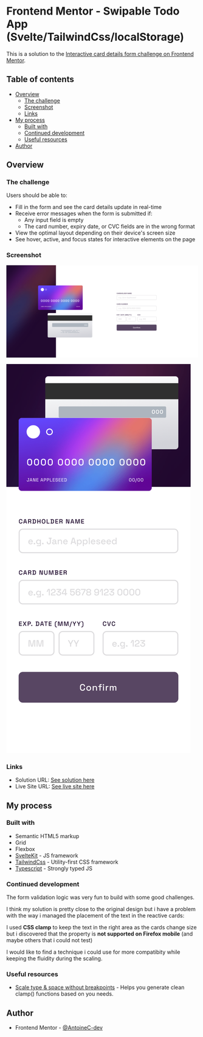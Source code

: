 # Frontend Mentor - Swipable Todo App (Svelte/TailwindCss/localStorage)

This is a solution to the [Interactive card details form challenge on Frontend Mentor](https://www.frontendmentor.io/challenges/interactive-card-details-form-XpS8cKZDWw).

## Table of contents

- [Overview](#overview)
  - [The challenge](#the-challenge)
  - [Screenshot](#screenshot)
  - [Links](#links)
- [My process](#my-process)
  - [Built with](#built-with)
  - [Continued development](#continued-development)
  - [Useful resources](#useful-resources)
- [Author](#author)

## Overview

### The challenge

Users should be able to:

- Fill in the form and see the card details update in real-time
- Receive error messages when the form is submitted if:
  - Any input field is empty
  - The card number, expiry date, or CVC fields are in the wrong format
- View the optimal layout depending on their device's screen size
- See hover, active, and focus states for interactive elements on the page

### Screenshot

![Interactive Card Details Form | Desktop version](./fullpage-desktop.png)

![Interactive Card Details Form | Mobile version](./fullpage-mobile.png)

### Links

- Solution URL: [See solution here](https://www.frontendmentor.io/solutions/responsive-pageform-design-reactive-form-w-custom-validation-LrsnmKFfbH)
- Live Site URL: [See live site here](https://interactive-card-details-form-chi.vercel.app/)

## My process

### Built with

- Semantic HTML5 markup
- Grid
- Flexbox
- [SvelteKit](https://kit.svelte.dev/) - JS framework
- [TailwindCss](https://tailwindcss.com/) - Utility-first CSS framework
- [Typescript](https://www.typescriptlang.org/) - Strongly typed JS

### Continued development

The form validation logic was very fun to build with some good challenges.

I think my solution is pretty close to the original design but i have a problem with the way i managed the placement of the text in the reactive cards:

I used **CSS clamp** to keep the text in the right area as the cards change size but i discovered that the property is **not supported on Firefox mobile** (and maybe others that i could not test)

I would like to find a technique i could use for more compatibity while keeping the fluidity during the scaling.

### Useful resources

- [Scale type & space without breakpoints](https://utopia.fyi/) - Helps you generate clean clamp() functions based on you needs.

## Author

- Frontend Mentor - [@AntoineC-dev](https://www.frontendmentor.io/profile/AntoineC-dev)
